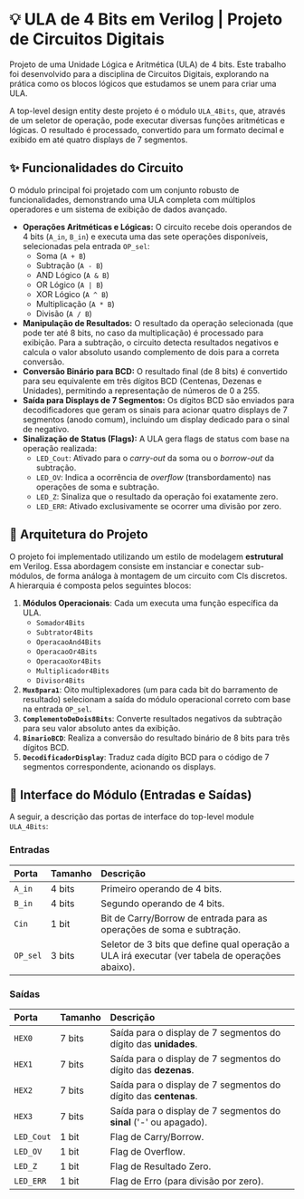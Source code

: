 
# 💡 ULA de 4 Bits em Verilog | Projeto de Circuitos Digitais

Projeto de uma Unidade Lógica e Aritmética (ULA) de 4 bits. Este trabalho foi desenvolvido para a disciplina de Circuitos Digitais, explorando na prática como os blocos lógicos que estudamos se unem para criar uma ULA.

A top-level design entity deste projeto é o módulo `ULA_4Bits`, que, através de um seletor de operação, pode executar diversas funções aritméticas e lógicas. O resultado é processado, convertido para um formato decimal e exibido em até quatro displays de 7 segmentos.

## ✨ Funcionalidades do Circuito

O módulo principal foi projetado com um conjunto robusto de funcionalidades, demonstrando uma ULA completa com múltiplos operadores e um sistema de exibição de dados avançado.

* **Operações Aritméticas e Lógicas:** O circuito recebe dois operandos de 4 bits (`A_in`, `B_in`) e executa uma das sete operações disponíveis, selecionadas pela entrada `OP_sel`:
    * Soma (`A + B`)
    * Subtração (`A - B`)
    * AND Lógico (`A & B`)
    * OR Lógico (`A | B`)
    * XOR Lógico (`A ^ B`)
    * Multiplicação (`A * B`)
    * Divisão (`A / B`)
* **Manipulação de Resultados:** O resultado da operação selecionada (que pode ter até 8 bits, no caso da multiplicação) é processado para exibição. Para a subtração, o circuito detecta resultados negativos e calcula o valor absoluto usando complemento de dois para a correta conversão.
* **Conversão Binário para BCD:** O resultado final (de 8 bits) é convertido para seu equivalente em três dígitos BCD (Centenas, Dezenas e Unidades), permitindo a representação de números de 0 a 255.
* **Saída para Displays de 7 Segmentos:** Os dígitos BCD são enviados para decodificadores que geram os sinais para acionar quatro displays de 7 segmentos (anodo comum), incluindo um display dedicado para o sinal de negativo.
* **Sinalização de Status (Flags):** A ULA gera flags de status com base na operação realizada:
    * `LED_Cout`: Ativado para o *carry-out* da soma ou o *borrow-out* da subtração.
    * `LED_OV`: Indica a ocorrência de *overflow* (transbordamento) nas operações de soma e subtração.
    * `LED_Z`: Sinaliza que o resultado da operação foi exatamente zero.
    * `LED_ERR`: Ativado exclusivamente se ocorrer uma divisão por zero.

## 📐 Arquitetura do Projeto

O projeto foi implementado utilizando um estilo de modelagem **estrutural** em Verilog. Essa abordagem consiste em instanciar e conectar sub-módulos, de forma análoga à montagem de um circuito com CIs discretos. A hierarquia é composta pelos seguintes blocos:

1.  **Módulos Operacionais**: Cada um executa uma função específica da ULA.
    * `Somador4Bits`
    * `Subtrator4Bits`
    * `OperacaoAnd4Bits`
    * `OperacaoOr4Bits`
    * `OperacaoXor4Bits`
    * `Multiplicador4Bits`
    * `Divisor4Bits`
2.  **`Mux8para1`**: Oito multiplexadores (um para cada bit do barramento de resultado) selecionam a saída do módulo operacional correto com base na entrada `OP_sel`.
3.  **`ComplementoDeDois8Bits`**: Converte resultados negativos da subtração para seu valor absoluto antes da exibição.
4.  **`BinarioBCD`**: Realiza a conversão do resultado binário de 8 bits para três dígitos BCD.
5.  **`DecodificadorDisplay`**: Traduz cada dígito BCD para o código de 7 segmentos correspondente, acionando os displays.

## 🔌 Interface do Módulo (Entradas e Saídas)

A seguir, a descrição das portas de interface do top-level module `ULA_4Bits`:

### Entradas

| Porta    | Tamanho | Descrição                                                                                               |
| :------- | :------ | :-------------------------------------------------------------------------------------------------------- |
| `A_in`   | 4 bits  | Primeiro operando de 4 bits.                                                                            |
| `B_in`   | 4 bits  | Segundo operando de 4 bits.                                                                             |
| `Cin`    | 1 bit   | Bit de Carry/Borrow de entrada para as operações de soma e subtração.                                   |
| `OP_sel` | 3 bits  | Seletor de 3 bits que define qual operação a ULA irá executar (ver tabela de operações abaixo).         |

### Saídas

| Porta      | Tamanho | Descrição                                                              |
| :--------- | :------ | :----------------------------------------------------------------------- |
| `HEX0`     | 7 bits  | Saída para o display de 7 segmentos do dígito das **unidades**.          |
| `HEX1`     | 7 bits  | Saída para o display de 7 segmentos do dígito das **dezenas**.           |
| `HEX2`     | 7 bits  | Saída para o display de 7 segmentos do dígito das **centenas**.          |
| `HEX3`     | 7 bits  | Saída para o display de 7 segmentos do **sinal** ('-' ou apagado).       |
| `LED_Cout` | 1 bit   | Flag de Carry/Borrow.                                                  |
| `LED_OV`   | 1 bit   | Flag de Overflow.                                                      |
| `LED_Z`    | 1 bit   | Flag de Resultado Zero.                                                |
| `LED_ERR`  | 1 bit   | Flag de Erro (para divisão por zero).                                  |
